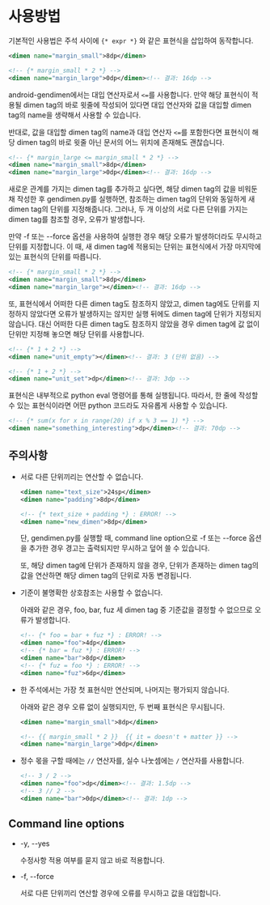 사용방법
================
기본적인 사용법은 주석 사이에 `{* expr *}` 와 같은 표현식을 삽입하여 동작합니다.

``` xml
<dimen name="margin_small">8dp</dimen>

<!-- {* margin_small * 2 *} -->
<dimen name="margin_large">0dp</dimen><!-- 결과: 16dp -->
```

android-gendimen에서는 대입 연산자로서 `<=`를 사용합니다. 만약 해당 표현식이 적용될
dimen tag의 바로 윗줄에 작성되어 있다면 대입 연산자와 값을 대입할 dimen tag의 name을
생략해서 사용할 수 있습니다.

반대로, 값을 대입할 dimen tag의 name과 대입 연산자 `<=`를 포함한다면 표현식이 해당
dimen tag의 바로 윗줄 아닌 문서의 어느 위치에 존재해도 괜찮습니다.

``` xml
<!-- {* margin_large <= margin_small * 2 *} -->
<dimen name="margin_small">8dp</dimen>
<dimen name="margin_large">0dp</dimen><!-- 결과: 16dp -->
```

새로운 관계를 가지는 dimen tag를 추가하고 싶다면, 해당 dimen tag의 값을 비워둔 채
작성한 후 gendimen.py를 실행하면, 참조하는 dimen tag의 단위와 동일하게 새 dimen tag의
단위를 지정해줍니다. 그러나, 두 개 이상의 서로 다른 단위를 가지는 dimen tag를 참조할
경우, 오류가 발생합니다.

만약 -f 또는 --force 옵션을 사용하여 실행한 경우 해당 오류가 발생하더라도 무시하고 단위를
지정합니다. 이 때, 새 dimen tag에 적용되는 단위는 표현식에서 가장 마지막에 있는 표현식의
단위를 따릅니다.

``` xml
<!-- {* margin_small * 2 *} -->
<dimen name="margin_small">8dp</dimen>
<dimen name="margin_large"></dimen><!-- 결과: 16dp -->
```

또, 표현식에서 어떠한 다른 dimen tag도 참조하지 않았고, dimen tag에도 단위를 지정하지
않았다면 오류가 발생하지는 않지만 실행 뒤에도 dimen tag에 단위가 지정되지 않습니다. 대신
어떠한 다른 dimen tag도 참조하지 않았을 경우 dimen tag에 값 없이 단위만 지정해 놓으면
해당 단위를 사용합니다.

``` xml
<!-- {* 1 + 2 *} -->
<dimen name="unit_empty"></dimen><!-- 결과: 3 (단위 없음) -->

<!-- {* 1 + 2 *} -->
<dimen name="unit_set">dp</dimen><!-- 결과: 3dp -->
```

표현식은 내부적으로 python eval 명령어를 통해 실행됩니다. 따라서, 한 줄에 작성할 수 있는
표현식이라면 어떤 python 코드라도 자유롭게 사용할 수 있습니다.

``` xml
<!-- {* sum(x for x in range(20) if x % 3 == 1) *} -->
<dimen name="something_interesting">dp</dimen><!-- 결과: 70dp -->
```

## 주의사항
* 서로 다른 단위끼리는 연산할 수 없습니다.

	``` xml
	<dimen name="text_size">24sp</dimen>
	<dimen name="padding">8dp</dimen>

	<!-- {* text_size + padding *} : ERROR! -->
	<dimen name="new_dimen">8dp</dimen>
	```
    단, gendimen.py를 실행할 때, command line option으로 -f 또는 --force 옵션을
    추가한 경우 경고는 출력되지만 무시하고 덮어 쓸 수 있습니다.

    또, 해당 dimen tag에 단위가 존재하지 않을 경우, 단위가 존재하는 dimen tag의 값을
    연산하면 해당 dimen tag의 단위로 자동 변경됩니다.

* 기준이 불명확한 상호참조는 사용할 수 없습니다.

    아래와 같은 경우, foo, bar, fuz 세 dimen tag 중 기준값을 결정할 수 없으므로 오류가
    발생합니다.

	``` xml
	<!-- {* foo = bar + fuz *} : ERROR! -->
	<dimen name="foo">4dp</dimen>
	<!-- {* bar = fuz *} : ERROR! -->
	<dimen name="bar">8dp</dimen>
	<!-- {* fuz = foo *} : ERROR! -->
	<dimen name="fuz">6dp</dimen>
	```

* 한 주석에서는 가장 첫 표현식만 연산되며, 나머지는 평가되지 않습니다.

    아래와 같은 경우 오류 없이 실행되지만, 두 번째 표현식은 무시됩니다.

	``` xml
	<dimen name="margin_small">8dp</dimen>

	<!-- {{ margin_small * 2 }}  {{ it = doesn't + matter }} -->
	<dimen name="margin_large">0dp</dimen>
	```

* 정수 몫을 구할 때에는 `//` 연산자를, 실수 나눗셈에는 `/` 연산자를 사용합니다.

    ``` xml
    <!-- 3 / 2 -->
	<dimen name="foo">dp</dimen><!-- 결과: 1.5dp -->
	<!-- 3 // 2 -->
	<dimen name="bar">0dp</dimen><!-- 결과: 1dp -->
	```

## Command line options
* -y, --yes

    수정사항 적용 여부를 묻지 않고 바로 적용합니다.

* -f, --force

    서로 다른 단위끼리 연산할 경우에 오류를 무시하고 값을 대입합니다.
